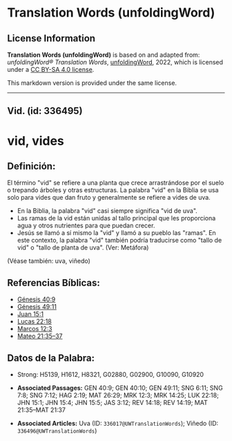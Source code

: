 # Translation Words (unfoldingWord)

## License Information

**Translation Words (unfoldingWord)** is based on and adapted from: _unfoldingWord® Translation Words_, [unfoldingWord](https://unfoldingword.org/utw), 2022, which is licensed under a [CC BY-SA 4.0 license](https://creativecommons.org/licenses/by-sa/4.0/legalcode.en).

This markdown version is provided under the same license.



--------------------------------

## Vid. (id: 336495)

vid, vides
==========

Definición:
-----------

El término "vid" se refiere a una planta que crece arrastrándose por el suelo o trepando árboles y otras estructuras. La palabra "vid" en la Biblia se usa solo para vides que dan fruto y generalmente se refiere a vides de uva.

* En la Biblia, la palabra "vid" casi siempre significa "vid de uva".
* Las ramas de la vid están unidas al tallo principal que les proporciona agua y otros nutrientes para que puedan crecer.
* Jesús se llamó a sí mismo la "vid" y llamó a su pueblo las "ramas". En este contexto, la palabra "vid" también podría traducirse como "tallo de vid" o "tallo de planta de uva". (Ver: Metáfora)

(Véase también: uva, viñedo)

Referencias Bíblicas:
---------------------

* [Génesis 40:9](https://ref.ly/Gen40:9)
* [Génesis 49:11](https://ref.ly/Gen49:11)
* [Juan 15:1](https://ref.ly/John15:1)
* [Lucas 22:18](https://ref.ly/Luke22:18)
* [Marcos 12:3](https://ref.ly/Mark12:3)
* [Mateo 21:35–37](https://ref.ly/Matt21:35-Matt21:37)

Datos de la Palabra:
--------------------

* Strong: H5139, H1612, H8321, G02880, G02900, G10090, G10920

* **Associated Passages:** GEN 40:9; GEN 40:10; GEN 49:11; SNG 6:11; SNG 7:8; SNG 7:12; HAG 2:19; MAT 26:29; MRK 12:3; MRK 14:25; LUK 22:18; JHN 15:1; JHN 15:4; JHN 15:5; JAS 3:12; REV 14:18; REV 14:19; MAT 21:35–MAT 21:37
* **Associated Articles:** Uva (ID: `336017@UWTranslationWords`); Viñedo (ID: `336496@UWTranslationWords`)

